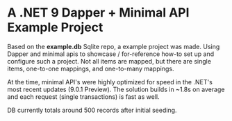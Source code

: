 # A .NET 9 Dapper + Minimal API Example Project

Based on the **example.db** Sqlite repo, a example project was made. Using Dapper and minimal apis to showcase / for-reference how-to set up and configure such a project. 
Not all items are mapped, but there are single items, one-to-one mappings, and one-to-many mappings.

At the time, minimal API's were highly optimized for speed in the .NET's most recent updates (9.0.1 Preview). The solution builds in ~1.8s on average and each request (single transactions) is fast as well.

DB currently totals around 500 records after initial seeding.
